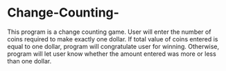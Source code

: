 # Change-Counting-
This program is a change counting game.  User will enter the number of coins required to make exactly one dollar.   If total value of coins entered is equal to one dollar, program will congratulate user for winning. Otherwise, program will let user know whether the amount entered was more or less than one dollar.
